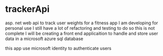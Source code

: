 # trackerApi
asp. net web api to track user weights for a fitness app I am developing for personal use
I still have a lot of refactoring and testing to do so this is not complete
I will be creating a front end applicaition to handle and store user data 
in a microsoft azure sql database

this app use microsoft identity to authenticate users 
